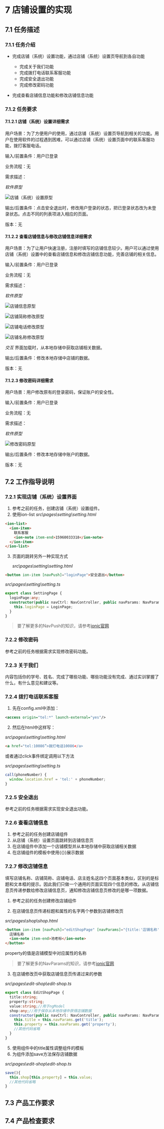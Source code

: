 # 7 店铺设置的实现
## 7.1 任务描述
### 7.1.1 任务介绍
- 完成店铺（系统）设置功能，通过店铺（系统）设置页导航到各自功能
    - 完成关于我们功能
    - 完成拨打电话联系客服功能
    - 完成安全退出功能
    - 完成修改密码功能

- 完成查看店铺信息功能和修改店铺信息功能

### 7.1.2 任务要求
#### 7.1.2.1 店铺（系统）设置详细需求
用户场景：为了方便用户的使用，通过店铺（系统）设置页导航到相关的功能。用户在使用软件的过程遇到困难，可以通过店铺（系统）设置页面中的联系客服功能，拨打客服电话。

输入/前置条件：用户已登录

业务流程：无

需求描述：

*软件原型*

![店铺（系统）设置原型](https://github.com/chizhibiao/shengyizhuanjia-ionic3/raw/master/doc/images/店铺设置原型.jpg)

输出/后置条件：点击安全退出时，修改用户登录的状态，把已登录状态改为未登录状态。点击不同的列表项进入相应的页面。

版本：无

#### 7.1.2.2 查看店铺信息与修改店铺信息详细需求

用户场景：为了让用户快速注册，注册时填写的店铺信息较少。用户可以通过使用店铺（系统）设置中的查看店铺信息和修改店铺信息功能，完善店铺的相关信息。

输入/前置条件：用户已登录

业务流程：无

需求描述：

*软件原型*

![店铺信息原型](https://github.com/chizhibiao/shengyizhuanjia-ionic3/raw/master/doc/images/店铺信息原型.jpg)

![店铺简称修改原型](https://github.com/chizhibiao/shengyizhuanjia-ionic3/raw/master/doc/images/店铺简称修改原型.jpg)

![店铺电话修改原型](https://github.com/chizhibiao/shengyizhuanjia-ionic3/raw/master/doc/images/店铺电话修改原型.jpg)

![店铺名称修改原型](https://github.com/chizhibiao/shengyizhuanjia-ionic3/raw/master/doc/images/店铺名称修改原型.jpg)

*交互*
界面加载时，从本地存储中获取店铺相关数据。

输出/后置条件：修改本地存储中店铺的数据。

版本：无

#### 7.1.2.3 修改密码详细需求

用户场景：用户修改原有的登录密码，保证账户的安全性。

输入/前置条件：用户已登录

业务流程：无

需求描述：

*软件原型*

![修改密码原型](https://github.com/chizhibiao/shengyizhuanjia-ionic3/raw/master/doc/images/修改密码原型.jpg)

输出/后置条件：修改本地存储中账户的数据。

版本：无


## 7.2 工作指导说明


### 7.2.1 实现店铺（系统）设置界面

1. 参考之前的任务，创建店铺（系统）设置组件。
2. 使用ion-list
*src\pages\setting\setting.html*
```html
<ion-list>
  <ion-item>
    联系客服
    <ion-note item-end>15960033318</ion-note>
  </ion-item>
</ion-list>
```
3. 页面的跳转另外一种实现方式

    *src\pages\setting\setting.html*
    
```html
<button ion-item [navPush]="loginPage">安全退出</button>
```

*src\pages\setting\setting.ts*
```typescript
export class SettingPage {
  loginPage:any;
  constructor(public navCtrl: NavController, public navParams: NavParams) {
    this.loginPage = LoginPage;
  }
}
```
> 要了解更多的NavPush的知识，请参考[ionic官网](https://ionicframework.com/docs/api/components/nav/NavPush/)

### 7.2.2 修改密码
参考之前的任务根据需求实现修改密码功能。

### 7.2.3 关于我们
内容包括你的学号、姓名、完成了哪些功能、哪些功能没有完成、通过实训掌握了什么，有什么意见和建议等。

### 7.2.4 拨打电话联系客服
1. 先在config.xml中添加：
```xml
<access origin="tel:*" launch-external="yes"/>
```
2. 然后在html中这样写：

*src\pages\setting\setting.html*
```html
<a href="tel:10086”>拨打电话10086</a>
```
或者通过click事件绑定调用以下方法

*src\pages\setting\setting.ts*
```typescript
call(phoneNumber) {
  window.location.href = 'tel:' + phoneNumber;
}
```
### 7.2.5 安全退出
参考之前的任务根据需求实现安全退出功能。

### 7.2.6 查看店铺信息
1. 参考之前的任务创建店铺组件
2. 从店铺（系统）设置页面跳转到店铺信息页
3. 在店铺组件中添加一个店铺模型并从本地存储中获取店铺相关数据
4. 在店铺组件的模板中使用{{}}展示数据

### 7.2.7 修改店铺信息

填写店铺名称、店铺简称、店铺电话、店主姓名这四个页面基本类似，区别的是标题和文本框的提示。因此我们只做一个通用的页面实现四个信息的修改。从店铺信息页传递参数给修改店铺信息页，通知修改店铺信息页修改的是哪一项数据。

1. 参考之前的任务创建修改店铺组件

2. 在店铺信息页传递标题和属性的名字两个参数到店铺修改页

*src\pages\shop\shop.html*
```html
<button ion-item [navPush]="editShopPage" [navParams]="{title:'店铺名称',property:'name'}">
  店铺名称
  <ion-note item-end>池老标</ion-note>
</button>
```
property的值是店铺模型中对应属性的名称
> 要了解更多的NavParams的知识，请参考[ionic官网](https://ionicframework.com/docs/api/navigation/NavParams/)

3. 在店铺修改页中获取店铺信息页传递过来的参数

*src\pages\edit-shop\edit-shop.ts*

```typescript
export class EditShopPage {
  title:string;
  property:string;
  value:string;//用于ngModel
  shop:any;//用于保存从本地存储中获得店铺数据
  constructor(public navCtrl: NavController, public navParams: NavParams) {
    this.title = this.navParams.get('title');
    this.property = this.navParams.get('property');
    //其他代码省略
  }
}
```
5. 使用组件中的title属性调整组件的模板
6. 为组件添加save方法保存店铺数据

*src\pages\edit-shop\edit-shop.ts*

```typescript
save(){
  this.shop[this.property] = this.value;
  //其他代码省略
}
```


## 7.3 产品工作要求

## 7.4 产品检查要求

